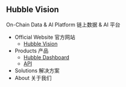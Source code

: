 ## Hubble Vision

On-Chain Data & AI Platform
链上数据 & AI 平台

- Official Website 官方网站
  - [Hubble Vision](https://www.hubble.xyz)
- Products 产品
  - [Hubble Dashboard](https://app.hubble.ai)
  - [API](https://hubblevision.github.io/docs/)
- Solutions 解决方案
- About 关于我们